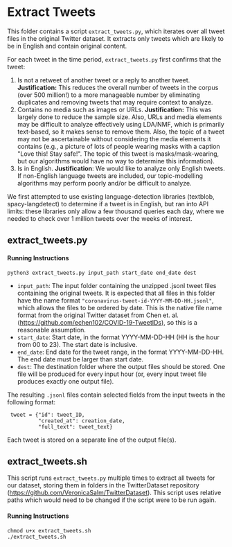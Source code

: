 # Extract Tweets

This folder contains a script `extract_tweets.py`, which iterates over all tweet files in the original Twitter dataset. It extracts only tweets which are likely to be in English and contain original content.    

For each tweet in the time period, `extract_tweets.py` first confirms that the tweet:
1. Is not a retweet of another tweet or a reply to another tweet. **Justification:** This reduces the overall number of tweets in the corpus (over 500 million!) to a more manageable number by eliminating duplicates and removing tweets that may require context to analyze.
2. Contains no media such as images or URLs. **Justification:** This was largely done to reduce the sample size. Also, URLs and media elements may be difficult to analyze effectively using LDA/NMF, which is primarily text-based, so it makes sense to remove them. Also, the topic of a tweet may not be ascertainable without considering the media elements it contains (e.g., a picture of lots of people wearing masks with a caption "Love this! Stay safe!". The topic of this tweet is masks/mask-wearing, but our algorithms would have no way to determine this information).
3. Is in English. **Justification**: We would like to analyze only English tweets. If non-English language tweets are included, our topic-modelling algorithms may perform poorly and/or be difficult to analyze.

We first attempted to use existing language-detection libraries (textblob, spacy-langdetect) to determine if a tweet is in English, but ran into API limits: these libraries only allow a few thousand queries each day, where we needed to check over 1 million tweets over the weeks of interest.

## extract_tweets.py

#### Running Instructions

```
python3 extract_tweets.py input_path start_date end_date dest
```
* `input_path`: The input folder containing the unzipped .jsonl tweet files containing the original tweets. It is expected that all files in this folder have the name format `"coronavirus-tweet-id-YYYY-MM-DD-HH.jsonl"`, which allows the files to be ordered by date. This is the native file name format from the original Twitter dataset from Chen et. al. (https://github.com/echen102/COVID-19-TweetIDs), so this is a reasonable assumption.
* `start_date`: Start date, in the format YYYY-MM-DD-HH (HH is the hour from 00 to 23). The start date is inclusive.
* `end_date`: End date for the tweet range, in the format YYYY-MM-DD-HH. The end date must be larger than start date.
* `dest`: The destination folder where the output files should be stored. One file will be produced for every input hour (or, every input tweet file produces exactly one output file).

The resulting `.jsonl` files contain selected fields from the input tweets in the following format:
```
 tweet = {"id": tweet_ID,
          "created_at": creation_date,
          "full_text": tweet_text}
```
Each tweet is stored on a separate line of the output file(s).


## extract_tweets.sh

This script runs `extract_tweets.py` multiple times to extract all tweets for our dataset, storing them in folders in the TwitterDataset repository (https://github.com/VeronicaSalm/TwitterDataset). This script uses relative paths which would need to be changed if the script were to be run again.

#### Running Instructions
```
chmod u+x extract_tweets.sh
./extract_tweets.sh
```
